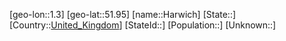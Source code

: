 ﻿---
location: [51.95,1.3]
type: City
tags:
- geo/City


SpocWebEntityId: 30784
isDeleted: false
confidential: public

---
[geo-lon::1.3]
[geo-lat::51.95]
[name::Harwich]
[State::]
[Country::[United_Kingdom](geo/Continent/Europe/United_Kingdom.md)]
[StateId::]
[Population::]
[Unknown::]

